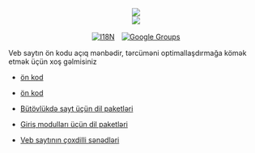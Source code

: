 <p align="center"><a href="https://xxai.art"><img src="https://cdn.jsdelivr.net/gh/xxai-art/doc/logo.svg"/></a><br/><a href="https://xxai.art"><img src="https://cdn.jsdelivr.net/gh/xxai-art/doc/xxai.svg"/></a></p><p align="center"><a href="https://github.com/xxai-art/doc#readme"><img alt="I18N" src="https://cdn.jsdelivr.net/gh/wactax/img/t.svg"/></a>　<a href="https://groups.google.com/u/0/g/xxai-art"><img alt="Google Groups" src="https://cdn.jsdelivr.net/gh/wactax/img/g-groups.svg"/></a></p>

Veb saytın ön kodu açıq mənbədir, tərcüməni optimallaşdırmağa kömək etmək üçün xoş gəlmisiniz

* [ön kod](https://github.com/xxai-art/web)

* [ön kod](https://github.com/xxai-art/web)
* [Bütövlükdə sayt üçün dil paketləri](https://github.com/xxai-art/web/tree/main/i18n)
* [Giriş modulları üçün dil paketləri](https://github.com/wacpkg/user/tree/main/ui.i18n)
* [Veb saytının çoxdilli sənədləri](https://github.com/xxai-doc)
